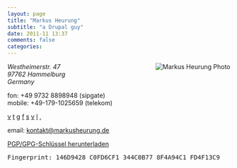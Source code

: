 ```yaml
---
layout: page
title: "Markus Heurung"
subtitle: "a Drupal guy"
date: 2011-11 13:37
comments: false
categories: 
---
```


<article class="vcard">
<img src="http://www.gravatar.com/avatar/f3a754cead3d10f1dba87e5fb3412e1d.png" alt="Markus Heurung Photo" class="photo" style="float: right;" />

<p><address class="adr">
  <span class="street-address">Westheimerstr. 47</span><br />
  <span class="postal-code">97762</span> <span class="locality">Hammelburg</span><br />
  <span class="country-name">Germany</span>
</address>
</p>
<p>
  <span class="tel"><span class="type">fon</span>: <span class="value">+49 9732 8898948</span> (sipgate)</span><br />
  <span class="tel"><span class="type">mobile</span>: <span class="value">+49-179-1025659</span> (telekom)</span>
</p>
<p>
  <a href="http://byzero.de" class="url symbol" rel="me" title="my blog">v</a>
  <a href="http://twitter.com/muhh" class="url symbol" rel="me" title="Markus Heurung at twitter">t</a>
  <a href="https://plus.google.com/100432708315665332485" class="url symbol" rel="me" title="Markus Heurung at Google+">g</a>
  <a href="http://facebook.com/markusheurung" class="url symbol" rel="me" title="Markus Heurung at facebook">f</a>
  <a href="skype:markus.heurung" class="url symbol">s</a>
  <a href="http://blogulus.de" class="url symbol" rel="me" "my (abandonded) blog about microblogging">v</a>
  <a href="http://de.linkedin.com/in/markusheurung" class="url symbol" rel="me" title="Markus Heurung at LinkedIn">l</a>
  <a href="http://github.com/muhh" class="url symbol" rel="me" title="Markus Heurung at github">,</a>
</p>
<p>
email: <a href="mailto:kontakt@markusheurung.de" class="email">kontakt@markusheurung.de</a><br />
</p>
<p>
<a href="/files/MarkusHeurung_0xFD4F13C9_pub.asc">PGP/GPG-Schlüssel herunterladen</a><br />
<pre class="fingerprint">Fingerprint: 146D9428 C0FD6CF1 344C0B77 8F4A94C1 FD4F13C9</pre>
</p>
</article>
